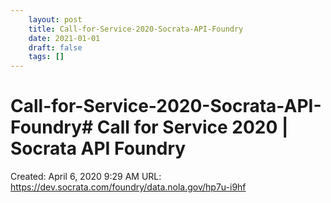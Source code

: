 ```yaml
---
 	layout: post
 	title: Call-for-Service-2020-Socrata-API-Foundry
 	date: 2021-01-01
 	draft: false
 	tags: []
---
```


# Call-for-Service-2020-Socrata-API-Foundry# Call for Service 2020 | Socrata API Foundry
Created: April 6, 2020 9:29 AM
URL: https://dev.socrata.com/foundry/data.nola.gov/hp7u-i9hf
